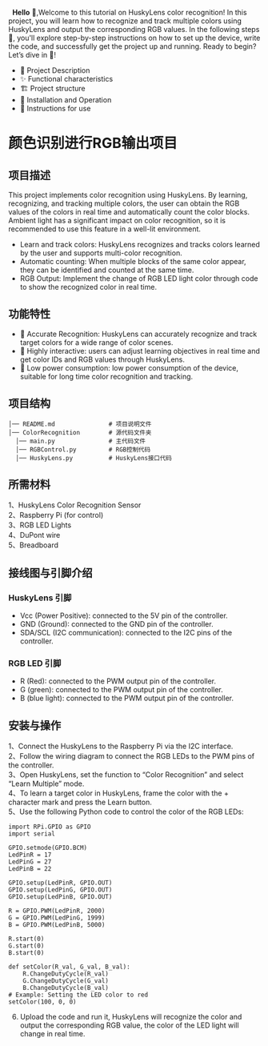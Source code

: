   __Hello__ 👋,Welcome to this tutorial on HuskyLens color recognition! In this project, you will learn how to recognize and track multiple colors using HuskyLens and output the corresponding RGB values. In the following steps 📜, you'll explore step-by-step instructions on how to set up the device, write the code, and successfully get the project up and running. Ready to begin? Let’s dive in 🚀!

- 📝 Project Description
- ✨ Functional characteristics
- 🏗  Project structure
- 🚀 Installation and Operation
- 🔧 Instructions for use

# 颜色识别进行RGB输出项目
## 项目描述
This project implements color recognition using HuskyLens. By learning, recognizing, and tracking multiple colors, the user can obtain the RGB values of the colors in real time and automatically count the color blocks. Ambient light has a significant impact on color recognition, so it is recommended to use this feature in a well-lit environment.
- Learn and track colors: HuskyLens recognizes and tracks colors learned by the user and supports multi-color recognition.
- Automatic counting: When multiple blocks of the same color appear, they can be identified and counted at the same time.
- RGB Output: Implement the change of RGB LED light color through code to show the recognized color in real time.
## 功能特性
- 📏 Accurate Recognition: HuskyLens can accurately recognize and track target colors for a wide range of color scenes.
- 🎉 Highly interactive: users can adjust learning objectives in real time and get color IDs and RGB values through HuskyLens.
- 🔋 Low power consumption: low power consumption of the device, suitable for long time color recognition and tracking.
## 项目结构
```
│── README.md               # 项目说明文件
│── ColorRecognition        # 源代码文件夹
  │── main.py               # 主代码文件
  │── RGBControl.py         # RGB控制代码
  │── HuskyLens.py          # HuskyLens接口代码
```
## 所需材料
1、HuskyLens Color Recognition Sensor  
2、Raspberry Pi (for control)  
3、RGB LED Lights  
4、DuPont wire  
5、Breadboard  
## 接线图与引脚介绍
### HuskyLens 引脚
- Vcc (Power Positive): connected to the 5V pin of the controller.
- GND (Ground): connected to the GND pin of the controller.  
- SDA/SCL (I2C communication): connected to the I2C pins of the controller.  
### RGB LED 引脚
- R (Red): connected to the PWM output pin of the controller.  
- G (green): connected to the PWM output pin of the controller.
- B (blue light): connected to the PWM output pin of the controller.
## 安装与操作
1、Connect the HuskyLens to the Raspberry Pi via the I2C interface.  
2、Follow the wiring diagram to connect the RGB LEDs to the PWM pins of the controller.  
3、Open HuskyLens, set the function to “Color Recognition” and select “Learn Multiple” mode.  
4、To learn a target color in HuskyLens, frame the color with the + character mark and press the Learn button.  
5、Use the following Python code to control the color of the RGB LEDs:  
```
import RPi.GPIO as GPIO
import serial

GPIO.setmode(GPIO.BCM)
LedPinR = 17
LedPinG = 27
LedPinB = 22

GPIO.setup(LedPinR, GPIO.OUT)
GPIO.setup(LedPinG, GPIO.OUT)
GPIO.setup(LedPinB, GPIO.OUT)

R = GPIO.PWM(LedPinR, 2000)
G = GPIO.PWM(LedPinG, 1999)
B = GPIO.PWM(LedPinB, 5000)

R.start(0)
G.start(0)
B.start(0)

def setColor(R_val, G_val, B_val):
    R.ChangeDutyCycle(R_val)
    G.ChangeDutyCycle(G_val)
    B.ChangeDutyCycle(B_val)
# Example: Setting the LED color to red
setColor(100, 0, 0)
```
6. Upload the code and run it, HuskyLens will recognize the color and output the corresponding RGB value, the color of the LED light will change in real time.
